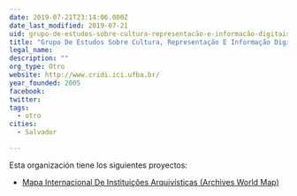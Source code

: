 ```yaml
---
date: 2019-07-21T23:14:06.000Z
date_last_modified: 2019-07-21
uid: grupo-de-estudos-sobre-cultura-representacão-e-informacão-digitais-cridi
title: "Grupo De Estudos Sobre Cultura, Representação E Informação Digitais - Cridi"
legal_name: 
description: ""
org_type: Otro
website: http://www.cridi.ici.ufba.br/
year_founded: 2005
facebook: 
twitter: 
tags:
  - otro
cities: 
  - Salvador

---
```


Esta organización tiene los siguientes proyectos:

- [Mapa Internacional De Instituições Arquivísticas (Archives World Map)](/proyectos/mapa-internacional-de-instituicões-arquivisticas-archives-world-map)
